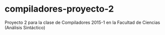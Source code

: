 compiladores-proyecto-2
=======================

Proyecto 2 para la clase de Compiladores 2015-1 en la Facultad de Ciencias (Análisis Sintáctico)
